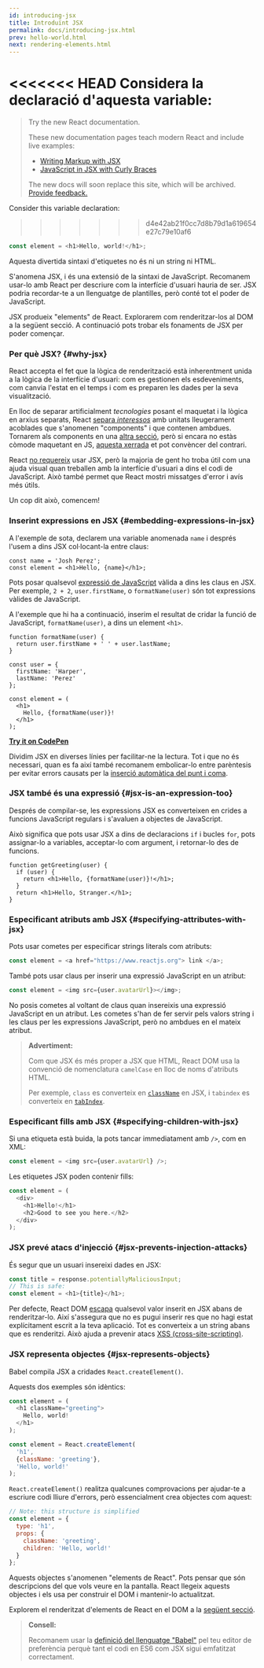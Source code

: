 ```yaml
---
id: introducing-jsx
title: Introduïnt JSX
permalink: docs/introducing-jsx.html
prev: hello-world.html
next: rendering-elements.html
---
```


<<<<<<< HEAD
Considera la declaració d'aquesta variable:
=======
> Try the new React documentation.
> 
> These new documentation pages teach modern React and include live examples:
>
> - [Writing Markup with JSX](https://beta.reactjs.org/learn/writing-markup-with-jsx)
> - [JavaScript in JSX with Curly Braces](https://beta.reactjs.org/learn/javascript-in-jsx-with-curly-braces)
>
> The new docs will soon replace this site, which will be archived. [Provide feedback.](https://github.com/reactjs/reactjs.org/issues/3308)

Consider this variable declaration:
>>>>>>> d4e42ab21f0cc7d8b79d1a619654e27c79e10af6

```js
const element = <h1>Hello, world!</h1>;
```

Aquesta divertida sintaxi d'etiquetes no és ni un string ni HTML.

S'anomena JSX, i és una extensió de la sintaxi de JavaScript. Recomanem usar-lo amb React per descriure com la interfície d'usuari hauria de ser. JSX podria recordar-te a un llenguatge de plantilles, però conté tot el poder de JavaScript. 

JSX produeix "elements" de React. Explorarem com renderitzar-los al DOM a la següent secció. A continuació pots trobar els fonaments de JSX per poder començar.

### Per què JSX? {#why-jsx}

React accepta el fet que la lògica de renderització està inherentment unida a la lògica de la interfície d'usuari: com es gestionen els esdeveniments, com canvia l'estat en el temps i com es preparen les dades per la seva visualització.

En lloc de separar artificialment *tecnologies* posant el maquetat i la lògica en arxius separats, React [separa *interessos*](https://en.wikipedia.org/wiki/Separation_of_concerns) amb unitats lleugerament acoblades que s'anomenen "components" i que contenen ambdues. Tornarem als components en una [altra secció](/docs/components-and-props.html), però si encara no estàs còmode maquetant en JS, [aquesta xerrada](https://www.youtube.com/watch?v=x7cQ3mrcKaY) et pot convèncer del contrari.

React [no requereix](/docs/react-without-jsx.html) usar JSX, però la majoria de gent ho troba útil com una ajuda visual quan treballen amb la interfície d'usuari a dins el codi de JavaScript. Això també permet que React mostri missatges d'error i avís més útils.

Un cop dit això, comencem!

### Inserint expressions en JSX {#embedding-expressions-in-jsx}

A l'exemple de sota, declarem una variable anomenada `name` i després l'usem a dins JSX col·locant-la entre claus:

```js{1,2}
const name = 'Josh Perez';
const element = <h1>Hello, {name}</h1>;
```

Pots posar qualsevol [expressió de JavaScript](https://developer.mozilla.org/en-US/docs/Web/JavaScript/Guide/Expressions_and_Operators#Expressions) vàlida a dins les claus en JSX. Per exemple, `2 + 2`, `user.firstName`, o `formatName(user)` són tot expressions vàlides de JavaScript.

A l'exemple que hi ha a continuació, inserim el resultat de cridar la funció de JavaScript, `formatName(user)`, a dins un element `<h1>`.

```js{12}
function formatName(user) {
  return user.firstName + ' ' + user.lastName;
}

const user = {
  firstName: 'Harper',
  lastName: 'Perez'
};

const element = (
  <h1>
    Hello, {formatName(user)}!
  </h1>
);
```

**[Try it on CodePen](https://codepen.io/gaearon/pen/PGEjdG?editors=1010)**

Dividim JSX en diverses línies per facilitar-ne la lectura. Tot i que no és necessari, quan es fa així també recomanem embolicar-lo entre parèntesis per evitar errors causats per la [inserció automàtica del punt i coma](https://stackoverflow.com/q/2846283).

### JSX també és una expressió {#jsx-is-an-expression-too}

Després de compilar-se, les expressions JSX es converteixen en crides a funcions JavaScript regulars i s'avaluen a objectes de JavaScript.

Això significa que pots usar JSX a dins de declaracions `if` i bucles `for`, pots assignar-lo a variables, acceptar-lo com argument, i retornar-lo des de funcions.

```js{3,5}
function getGreeting(user) {
  if (user) {
    return <h1>Hello, {formatName(user)}!</h1>;
  }
  return <h1>Hello, Stranger.</h1>;
}
```

### Especificant atributs amb JSX {#specifying-attributes-with-jsx}

Pots usar cometes per especificar strings literals com atributs:

```js
const element = <a href="https://www.reactjs.org"> link </a>;
```

També pots usar claus per inserir una expressió JavaScript en un atribut:

```js
const element = <img src={user.avatarUrl}></img>;
```

No posis cometes al voltant de claus quan insereixis una expressió JavaScript en un atribut. Les cometes s'han de fer servir pels valors string i les claus per les expressions JavaScript, però no ambdues en el mateix atribut.

>**Advertiment:**
>
>Com que JSX és més proper a JSX que HTML, React DOM usa la convenció de nomenclatura `camelCase` en lloc de noms d'atributs HTML.
>
>Per exemple, `class` es converteix en [`className`](https://developer.mozilla.org/en-US/docs/Web/API/Element/className) en JSX, i `tabindex` es converteix en [`tabIndex`](https://developer.mozilla.org/en-US/docs/Web/API/HTMLElement/tabIndex).

### Especificant fills amb JSX {#specifying-children-with-jsx}

Si una etiqueta està buida, la pots tancar immediatament amb `/>`, com en XML:

```js
const element = <img src={user.avatarUrl} />;
```

Les etiquetes JSX poden contenir fills:

```js
const element = (
  <div>
    <h1>Hello!</h1>
    <h2>Good to see you here.</h2>
  </div>
);
```

### JSX prevé atacs d'injecció {#jsx-prevents-injection-attacks}

És segur que un usuari insereixi dades en JSX:

```js
const title = response.potentiallyMaliciousInput;
// This is safe:
const element = <h1>{title}</h1>;
```

Per defecte, React DOM [escapa](https://stackoverflow.com/questions/7381974/which-characters-need-to-be-escaped-on-html) qualsevol valor inserit en JSX abans de renderitzar-lo. Així s'assegura que no es pugui inserir res que no hagi estat explícitament escrit a la teva aplicació. Tot es converteix a un string abans que es renderitzi. Això ajuda a prevenir atacs [XSS (cross-site-scripting)](https://en.wikipedia.org/wiki/Cross-site_scripting).

### JSX representa objectes {#jsx-represents-objects}

Babel compila JSX a cridades `React.createElement()`.

Aquests dos exemples són idèntics:

```js
const element = (
  <h1 className="greeting">
    Hello, world!
  </h1>
);
```

```js
const element = React.createElement(
  'h1',
  {className: 'greeting'},
  'Hello, world!'
);
```

`React.createElement()` realitza qualcunes comprovacions per ajudar-te a escriure codi lliure d'errors, però essencialment crea objectes com aquest:

```js
// Note: this structure is simplified
const element = {
  type: 'h1',
  props: {
    className: 'greeting',
    children: 'Hello, world!'
  }
};
```

Aquests objectes s'anomenen "elements de React". Pots pensar que són descripcions del que vols veure en la pantalla. React llegeix aquests objectes i els usa per construir el DOM i mantenir-lo actualitzat.

Explorem el renderitzat d'elements de React en el DOM a la [següent secció](/docs/rendering-elements.html).

>**Consell:**
>
>Recomanem usar la [definició del llenguatge "Babel"](https://babeljs.io/docs/en/next/editors) pel teu editor de preferència perquè tant el codi en ES6 com JSX sigui emfatitzat correctament.
